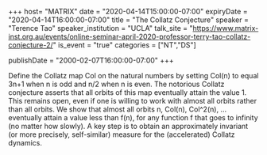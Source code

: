 +++
  host= "MATRIX"
  date = "2020-04-14T15:00:00-07:00"
  expiryDate = "2020-04-14T16:00:00-07:00"
  title = "The Collatz Conjecture"
  speaker = "Terence Tao"
  speaker_institution = "UCLA"
  talk_site = "https://www.matrix-inst.org.au/events/online-seminar-april-2020-professor-terry-tao-collatz-conjecture-2/"
  is_event = "true"
  categories = ["NT","DS"]

  publishDate = "2000-02-07T16:00:00-07:00"
+++

Define the Collatz map Col on the natural numbers by setting Col(n) to equal 3n+1 when n is odd and n/2 when n is even. The notorious Collatz conjecture asserts that all orbits of this map eventually attain the value 1. This remains open, even if one is willing to work with almost all orbits rather than all orbits. We show that almost all orbits n, Col(n), Col^2(n), ... eventually attain a value less than f(n), for any function f that goes to infinity (no matter how slowly). A key step is to obtain an approximately invariant (or more precisely, self-similar) measure for the (accelerated) Collatz dynamics.